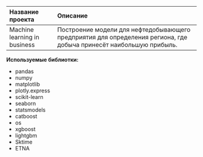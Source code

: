 
| Название проекта | Описание | 
| :---------------------- | :---------------------- |
| Machine learning in business | Построение модели для нефтедобывающего предприятия для определения региона, где добыча принесёт наибольшую прибыль.|
**Используемые библиотки:**
- pandas
- numpy 
- matplotlib
- plotly.express
- scikit-learn
- seaborn
- statsmodels
- catboost
- os
- xgboost
- lightgbm
- Sktime
- ETNA
